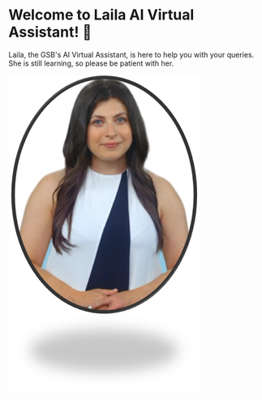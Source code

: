 # Welcome to Laila AI Virtual Assistant! 🤖
Laila, the GSB's AI Virtual Assistant, is here to help you with your queries. She is still learning, so please be patient with her. 

![alt text](Picture1.png)

